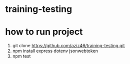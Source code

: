 # training-testing

# how to run project
1. git clone https://github.com/aziz46/training-testing.git
2. npm install express dotenv jsonwebtoken
3. npm test
